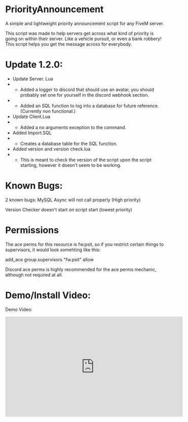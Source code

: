 # PriorityAnnouncement
A simple and lightweight priority announcement script for any FiveM server. 

This script was made to help servers get across what kind of priority is going on within their server. Like a vehicle pursuit, or even a bank
robbery! This script helps you get the message across for everybody. 

# Update 1.2.0:
- Update Server. Lua
- - Added a logger to discord that should use an avatar, you should probably set one for yourself in the discord webhook section.
- - Added an SQL function to log into a database for future reference. (Currently non functional.)
- Update Client.Lua
- - Added a no arguments exception to the command.
- Added Import.SQL
- - Creates a database table for the SQL function.
- Added version and version check.lua 
- - This is meant to check the version of the script upon the script starting, however it doesn't seem to be working.

# Known Bugs:
2 known bugs: 
MySQL Async will not call properly (High priority)

Version Checker doesn't start on script start (lowest priority)

# Permissions
The ace perms for this resource is fw.psit, so if you restrict certain things to supervisors, it would look somehting like this:

add_ace group.supervisors "fw.psit" allow

Discord ace perms is highly recommended for the ace perms mechanic, although not required at all.

# Demo/Install Video: 
Demo Video: 
<iframe width="560" height="315" src="https://www.youtube.com/embed/sJjGz97ybvA" title="YouTube video player" frameborder="0" allow="accelerometer; autoplay; clipboard-write; encrypted-media; gyroscope; picture-in-picture" allowfullscreen></iframe>
